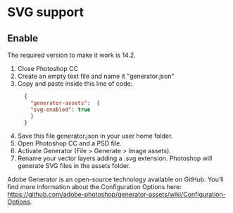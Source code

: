 # SVG support

## Enable

The required version to make it work is 14.2.

1. Close Photoshop CC
2. Create an empty text file and name it "generator.json"
3. Copy and paste inside this line of code:
    ```json
      {
        "generator-assets":  {
        "svg-enabled": true
        }
      }
    ```
4. Save this file generator.json in your user home folder.
5. Open Photoshop CC and a PSD file.
6. Activate Generator (File > Generate > Image assets).
7. Rename your vector layers adding a .svg extension. Photoshop will generate SVG files in the assets folder.

Adobe Generator is an open-source technology available on GitHub. You’ll find more information about the Configuration Options here: https://github.com/adobe-photoshop/generator-assets/wiki/Configuration-Options.

